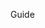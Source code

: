<!--Add some explanation outside of the CMakeLists.txt and also IMPORTANT add all the commands available for the build and debugging. 
Make a walkthrough of a how a real workflow would go using the commands and what are the results-->
Guide